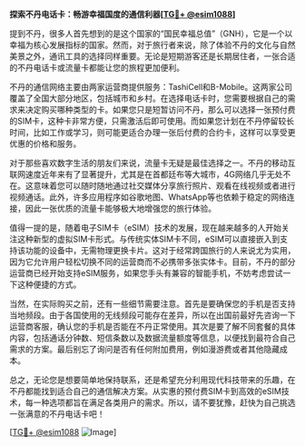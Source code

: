**探索不丹电话卡：畅游幸福国度的通信利器[[TG💪+ @esim1088](https://t.me/s/esim1088)]**

提到不丹，很多人首先想到的是这个国家的“国民幸福总值”（GNH），它是一个以幸福为核心发展指标的国家。然而，对于旅行者来说，除了体验不丹的文化与自然美景之外，通讯工具的选择同样重要。无论是短期游客还是长期居住者，一张合适的不丹电话卡或流量卡都能让您的旅程更加便利。

不丹的通信网络主要由两家运营商提供服务：TashiCell和B-Mobile。这两家公司覆盖了全国大部分地区，包括城市和乡村。在选择电话卡时，您需要根据自己的需求来决定购买哪种类型的卡。如果您只是短暂访问不丹，那么可以选择一张预付费的SIM卡，这种卡非常方便，只需激活后即可使用。而如果您计划在不丹停留较长时间，比如工作或学习，则可能更适合办理一张后付费的合约卡，这样可以享受更优惠的价格和服务。

对于那些喜欢数字生活的朋友们来说，流量卡无疑是最佳选择之一。不丹的移动互联网速度近年来有了显著提升，尤其是在首都廷布等大城市，4G网络几乎无处不在。这意味着您可以随时随地通过社交媒体分享旅行照片、观看在线视频或者进行视频通话。此外，许多应用程序如谷歌地图、WhatsApp等也依赖于稳定的网络连接，因此一张优质的流量卡能够极大地增强您的旅行体验。

值得一提的是，随着电子SIM卡（eSIM）技术的发展，现在越来越多的人开始关注这种新型的虚拟SIM卡形式。与传统实体SIM卡不同，eSIM可以直接嵌入到支持该功能的设备中，无需物理更换卡片。这对于经常跨国旅行的人来说尤为实用，因为它允许用户轻松切换不同的运营商而不必携带多张实体卡。目前，不丹的部分运营商已经开始支持eSIM服务，如果您手头有兼容的智能手机，不妨考虑尝试一下这种便捷的方式。

当然，在实际购买之前，还有一些细节需要注意。首先是要确保您的手机是否支持当地频段。由于各国使用的无线频段可能存在差异，所以在出国前最好先咨询一下运营商客服，确认您的手机是否能在不丹正常使用。其次是要了解不同套餐的具体内容，包括通话分钟数、短信条数以及数据流量额度等信息，以便找到最符合自己需求的方案。最后别忘了询问是否有任何附加费用，例如漫游费或者其他隐藏成本。

总之，无论您是想要简单地保持联系，还是希望充分利用现代科技带来的乐趣，在不丹都能找到适合自己的通信解决方案。从实惠的预付费SIM卡到高效的eSIM技术，每一种选项都旨在满足各类用户的需求。所以，请不要犹豫，赶快为自己挑选一张满意的不丹电话卡吧！

[[TG💪+ @esim1088](https://t.me/s/esim1088) ![Image](https://i.postimg.cc/4NQfJmqS/Snipaste-2025-05-13-00-14-12.png)]